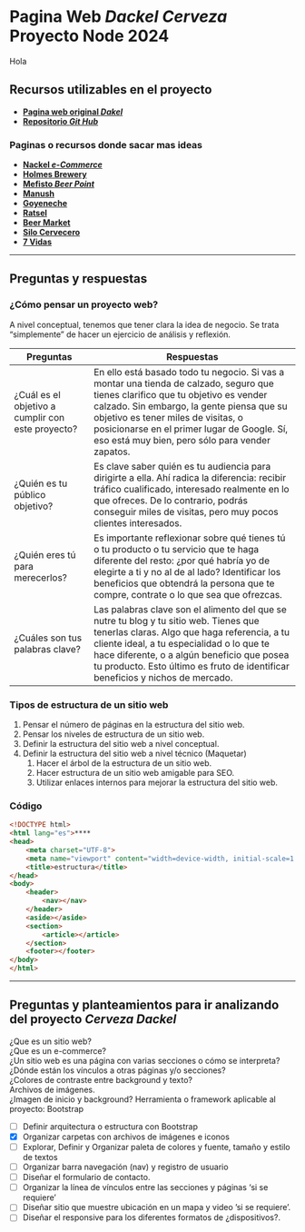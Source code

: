 # Pagina Web _Dackel Cerveza_ **Proyecto Node 2024**
Hola
## Recursos utilizables en el proyecto

- [**Pagina web original _Dakel_**](https://cervezadackel.com.ar)
- [**Repositorio _Git Hub_**](https://github.com/agustinyedro/cervezadackel)

### Paginas o recursos donde sacar mas ideas

- [**Nackel _e-Commerce_**](https://nakel.mitiendaonline.com/)
- [**Holmes Brewery**](https://www.holmesbrewery.com)
- [**Mefisto _Beer Point_**](https://mefisto.com.ar)
- [**Manush**](https://cervezamanush.com.ar)
- [**Goyeneche**](https://pediteunagoye.com.ar)
- [**Ratsel**](https://ratsel.com.ar)
- [**Beer Market**](https://beermarket.com.ar)
- [**Silo Cervecero**](https://www.silocervecero.com.ar)
- [**7 Vidas**](https://cerveza7vidas.com)
  
---

## Preguntas y respuestas

### ¿Cómo pensar un proyecto web?

A nivel conceptual, tenemos que tener clara la idea de negocio. Se trata “simplemente” de hacer un ejercicio de análisis y reflexión.

|Preguntas|Respuestas|
|---|---|
| ¿Cuál es el objetivo a cumplir con este proyecto? |En ello está basado todo tu negocio. Si vas a montar una tienda de calzado, seguro que tienes clarifico que tu objetivo es vender calzado. Sin embargo, la gente piensa que su objetivo es tener miles de visitas, o posicionarse en el primer lugar de Google. Sí, eso está muy bien, pero sólo para vender zapatos.|
| ¿Quién es tu público objetivo?  | Es clave saber quién es tu audiencia para dirigirte a ella. Ahí radica la diferencia: recibir tráfico cualificado, interesado realmente en lo que ofreces. De lo contrario, podrás conseguir miles de visitas, pero muy pocos clientes interesados. |
| ¿Quién eres tú para merecerlos? | Es importante reflexionar sobre qué tienes tú o tu producto o tu servicio que te haga diferente del resto: ¿por qué habría yo de elegirte a ti y no al de al lado? Identificar los beneficios que obtendrá la persona que te compre, contrate o lo que sea que ofrezcas.|
| ¿Cuáles son tus palabras clave? | Las palabras clave son el alimento del que se nutre tu blog y tu sitio web. Tienes que tenerlas claras. Algo que haga referencia, a tu cliente ideal, a tu especialidad o lo que te hace diferente, o a algún beneficio que posea tu producto. Esto último es fruto de identificar beneficios y nichos de mercado.|

### Tipos de estructura de un sitio web

1. Pensar el número de páginas en la estructura del sitio web.
1. Pensar los niveles de estructura de un sitio web.
1. Definir la estructura del sitio web a nivel conceptual.
1. Definir la estructura del sitio web a nivel técnico (Maquetar)
    1. Hacer el árbol de la estructura de un sitio web.
    1. Hacer estructura de un sitio web amigable para SEO.
    1. Utilizar enlaces internos para mejorar la estructura del sitio web.

### Código

~~~Html
<!DOCTYPE html>
<html lang="es">****
<head>
    <meta charset="UTF-8">
    <meta name="viewport" content="width=device-width, initial-scale=1.0">
    <title>estructura</title>
</head>
<body>
    <header>
        <nav></nav>
    </header>
    <aside></aside>
    <section>
        <article></article>
    </section>
    <footer></footer>
</body>
</html>
~~~

---

## Preguntas y planteamientos para ir analizando del proyecto _Cerveza Dackel_

¿Que es un sitio web?  
¿Que es un e-commerce?  
¿Un sitio web es una página con varias secciones o cómo se interpreta?  
¿Dónde están los vínculos a otras páginas y/o secciones?  
¿Colores de contraste entre background y texto?  
Archivos de imágenes.  
¿Imagen de inicio y background?
Herramienta o framework aplicable al proyecto: Bootstrap  

- [ ] Definir arquitectura o estructura con Bootstrap
- [x] Organizar carpetas con archivos de imágenes e iconos
- [ ] Explorar, Definir y Organizar paleta de colores y fuente, tamaño y estilo de textos
- [ ] Organizar barra navegación (nav) y registro de usuario
- [ ] Diseñar el formulario de contacto.
- [ ] Organizar la línea de vínculos entre las secciones y páginas ‘si se requiere’
- [ ] Diseñar sitio que muestre ubicación en un mapa y video ’si se requiere’.
- [ ] Diseñar el responsive para los diferentes formatos de ¿dispositivos?.
